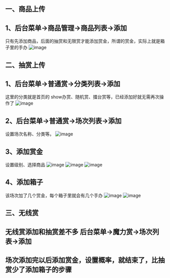 ## 一、商品上传
## 1、后台菜单->商品管理->商品列表->添加
只有先添加商品，后面的抽赏和无限赏才能添加赏金，所谓的赏金，实际上就是箱子里的手办
![image](https://user-images.githubusercontent.com/105856551/174707630-d89030f9-6cba-49b1-bdec-324aa3f7e444.png)


## 二、抽赏上传
## 1、后台菜单->普通赏->分类列表->添加
这里的分类就是首页的 show办赏、随机赏、擂台赏等，已经添加好就无需再次操作了
![image](https://user-images.githubusercontent.com/105856551/174707826-d7c2edcc-e885-4714-9ca1-9b7cf84abc67.png)

## 2、后台菜单->普通赏->场次列表->添加
设置场次名称、分类等。
![image](https://user-images.githubusercontent.com/105856551/174706464-e2541ed4-1b6e-44eb-a007-508d282f4241.png)

## 3、添加赏金
设置级别、选择商品
![image](https://user-images.githubusercontent.com/105856551/174706678-8cf58757-fb0a-4e25-84d6-c05ff5d98dc0.png)
![image](https://user-images.githubusercontent.com/105856551/174706784-38577814-b768-4d34-a73f-b767ec32ecaa.png)
![image](https://user-images.githubusercontent.com/105856551/174706832-8317e772-5a91-4ca7-a76c-21bb6febbd18.png)

## 4、添加箱子
该场次加了几个赏金，每个箱子里就会有几个手办
![image](https://user-images.githubusercontent.com/105856551/174707011-74722847-8b0a-4e4c-bc50-771e2bf8c98f.png)
![image](https://user-images.githubusercontent.com/105856551/174707117-947dbc44-d0cc-47d4-8775-819875e15d54.png)

## 三、无线赏
## 无线赏添加和抽赏差不多  后台菜单->魔力赏->场次列表->添加
## 场次添加完以后添加赏金，设置概率，就结束了，比抽赏少了添加箱子的步骤


